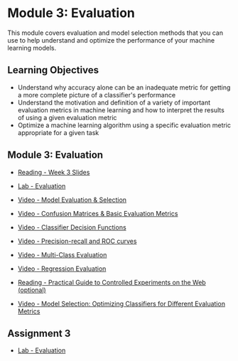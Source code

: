 # Module 3: Evaluation

This module covers evaluation and model selection methods that you can use to help understand and optimize the performance of your machine learning models.

## Learning Objectives

- Understand why accuracy alone can be an inadequate metric for getting a more complete picture of a classifier's performance
- Understand the motivation and definition of a variety of important evaluation metrics in machine learning and how to interpret the results of using a given evaluation metric
- Optimize a machine learning algorithm using a specific evaluation metric appropriate for a given task

## Module 3: Evaluation

- [Reading - Week 3 Slides](./Readings/03-adspy-module3-evaluation.pdf)

- [Lab - Evaluation](./Labs/Module%203.ipynb)

- [Video - Model Evaluation & Selection](https://www.coursera.org/learn/python-machine-learning/lecture/BE2l9/model-evaluation-selection)

- [Video - Confusion Matrices & Basic Evaluation Metrics](https://www.coursera.org/learn/python-machine-learning/lecture/90kLk/confusion-matrices-basic-evaluation-metrics)

- [Video - Classifier Decision Functions](https://www.coursera.org/learn/python-machine-learning/lecture/0YPe1/classifier-decision-functions)

- [Video - Precision-recall and ROC curves](https://www.coursera.org/learn/python-machine-learning/lecture/8v6DL/precision-recall-and-roc-curves)

- [Video - Multi-Class Evaluation](https://www.coursera.org/learn/python-machine-learning/lecture/1ugJR/multi-class-evaluation)

- [Video - Regression Evaluation](https://www.coursera.org/learn/python-machine-learning/lecture/iKS4j/regression-evaluation)

- [Reading - Practical Guide to Controlled Experiments on the Web (optional)](https://ai.stanford.edu/~ronnyk/2007GuideControlledExperiments.pdf)

- [Video - Model Selection: Optimizing Classifiers for Different Evaluation Metrics](https://www.coursera.org/learn/python-machine-learning/lecture/meBKr/model-selection-optimizing-classifiers-for-different-evaluation-metrics)

## Assignment 3

- [Lab - Evaluation](./Labs/Assignment%203.ipynb)